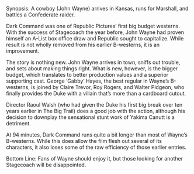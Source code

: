 Synopsis: A cowboy (John Wayne) arrives in Kansas, runs for Marshall, and battles a Confederate raider.

Dark Command was one of Republic Pictures’ first big budget westerns.  With the success of Stagecoach the year before, John Wayne had proven himself an A-List box office draw and Republic sought to capitalize.  While result is not wholly removed from his earlier B-westerns, it is an improvement.

The story is nothing new.  John Wayne arrives in town, sniffs out trouble, and sets about making things right.  What is new, however, is the bigger budget, which translates to better production values and a superior supporting cast.  George ‘Gabby’ Hayes, the best regular in Wayne’s B-westerns, is joined by Claire Trevor, Roy Rogers, and Walter Pidgeon, who finally provides the Duke with a villain that’s more than a cardboard cutout.

Director Raoul Walsh (who had given the Duke his first big break over ten years earlier in The Big Trail) does a good job with the action, although his decision to downplay the sensational stunt work of Yakima Canutt is a detriment.

At 94 minutes, Dark Command runs quite a bit longer than most of Wayne’s B-westerns.  While this does allow the film flesh out several of its characters, it also loses some of the raw efficiency of those earlier entries.

Bottom Line: Fans of Wayne should enjoy it, but those looking for another Stagecoach will be disappointed.
